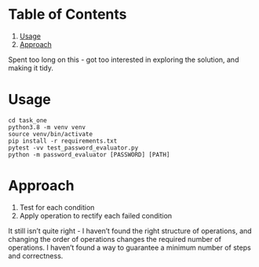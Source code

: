 
# Table of Contents

1.  [Usage](#orgce48cbe)
2.  [Approach](#orgd6d5d64)

Spent too long on this - got too interested in exploring the solution, and making it tidy.


<a id="orgce48cbe"></a>

# Usage

    cd task_one
    python3.8 -m venv venv
    source venv/bin/activate
    pip install -r requirements.txt
    pytest -vv test_password_evaluator.py
    python -m password_evaluator [PASSWORD] [PATH]


<a id="orgd6d5d64"></a>

# Approach

1.  Test for each condition
2.  Apply operation to rectify each failed condition

It still isn&rsquo;t quite right - I haven&rsquo;t found the right structure of operations, and changing the order of operations changes the required number of operations. I haven&rsquo;t found a way to guarantee a minimum number of steps and correctness.


